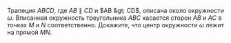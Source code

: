 Трапеция $ABCD$, где $AB \parallel CD$ и $AB &gt; CD$, описана около окружности $\omega$. Вписанная окружность треугольника $ABC$ касается сторон $AB$ и $AC$ в точках $M$ и $N$ соответственно. Докажите, что центр окружности $\omega$ лежит на прямой $MN$.